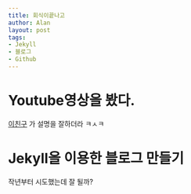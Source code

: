 ```yaml
---
title: 회식이끝나고
author: Alan
layout: post
tags:
- Jekyll
- 블로그
- Github
---
```


# Youtube영상을 봤다.
 [이친구](https://www.youtube.com/watch?v=gsYqPL9EFwQ&index=6&list=PLLAZ4kZ9dFpOPV5C5Ay0pHaa0RJFhcmcB) 가 설명을 잘하더라 ㅋㅅㅋ

# Jekyll을 이용한 블로그 만들기
 작년부터 시도했는데 잘 될까?